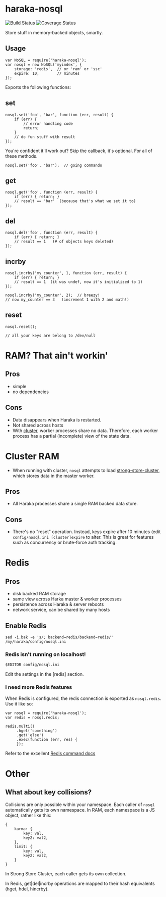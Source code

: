 # haraka-nosql

[![Build Status][ci-img]][ci-url]
[![Coverage Status][cov-img]][cov-url]


Store stuff in memory-backed objects, smartly.

## Usage

    var NoSQL = require('haraka-nosql');
    var nosql = new NoSQL('myindex', {
        storage: 'redis',  // or 'ram' or 'ssc'
        expire: 10,        // minutes
    });

Exports the following functions:

## set

    nosql.set('foo', 'bar', function (err, result) {
        if (err) {
            // error handling code
            return;
        }
        // do fun stuff with result
    });

You're confident it'll work out?  Skip the callback, it's optional. For all of these methods.

    nosql.set('foo', 'bar');  // going commando

## get

    nosql.get('foo', function (err, result) {
        if (err) { return; }
        // result == 'bar'  (because that's what we set it to)
    });

## del

    nosql.del('foo', function (err, result) {
        if (err) { return; }
        // result == 1   (# of objects keys deleted)
    });

## incrby

    nosql.incrby('my_counter', 1, function (err, result) {
        if (err) { return; }
        // result == 1  (it was undef, now it's initialized to 1)
    });

    nosql.incrby('my_counter', 2);  // breezy!
    // now my_counter == 3   (increment 1 with 2 and math!)


## reset

    nosql.reset();

    // all your keys are belong to /dev/null


# RAM? That ain't workin'

## Pros

* simple
* no dependencies

## Cons

* Data disappears when Haraka is restarted.
* Not shared across hosts
* With [cluster](https://nodejs.org/api/cluster.html), worker processes share no data. Therefore, each worker process has a partial (incomplete) view of the state data.

# Cluster RAM

* When running with cluster, `nosql` attempts to load [strong-store-cluster](http://apidocs.strongloop.com/strong-store-cluster/), which stores data in the master worker.

## Pros

* All Haraka processes share a single RAM backed data store.

## Cons

* There's no "reset" operation. Instead, keys expire after 10 minutes (edit
  `config/nosql.ini [cluster]expire` to alter. This is great for features such
  as concurrency or brute-force auth tracking.

# Redis

## Pros

* disk backed RAM storage
* same view across Harka master & worker processes
* persistence across Haraka & server reboots
* network service, can be shared by many hosts

## Enable Redis

    sed -i.bak -e 's/; backend=redis/backend=redis/' /my/haraka/config/nosql.ini


### Redis isn't running on localhost!

    $EDITOR config/nosql.ini

Edit the settings in the [redis] section.

### I need more Redis features

When Redis is configured, the redis connection is exported as `nosql.redis`. Use it like so:

    var nosql = require('haraka-nosql');
    var redis = nosql.redis;

    redis.multi()
         .hget('something')
         .get('else')
         .exec(function (err, res) {
         });

Refer to the excellent [Redis command docs](http://redis.io/commands)


# Other

## What about key collisions?

Collisions are only possible within your namespace. Each caller of `nosql` automatically gets its own namespace. In RAM, each namespace is a JS object, rather like this:

    {
        karma: {
            key: val,
            key2: val2,
        },
        limit: {
            key: val,
            key2: val2,
        }
    }

In Strong Store Cluster, each caller gets its own collection.

In Redis, get|del|incrby operations are mapped to their hash equivalents (hget, hdel, hincrby).


[ci-img]: https://github.com/haraka/haraka-nosql/actions/workflows/ci.yml/badge.svg
[ci-url]: https://github.com/haraka/haraka-nosql/actions/workflows/ci.yml
[cov-img]: https://coveralls.io/repos/haraka/haraka-nosql/badge.png
[cov-url]: https://coveralls.io/r/haraka/haraka-nosql

